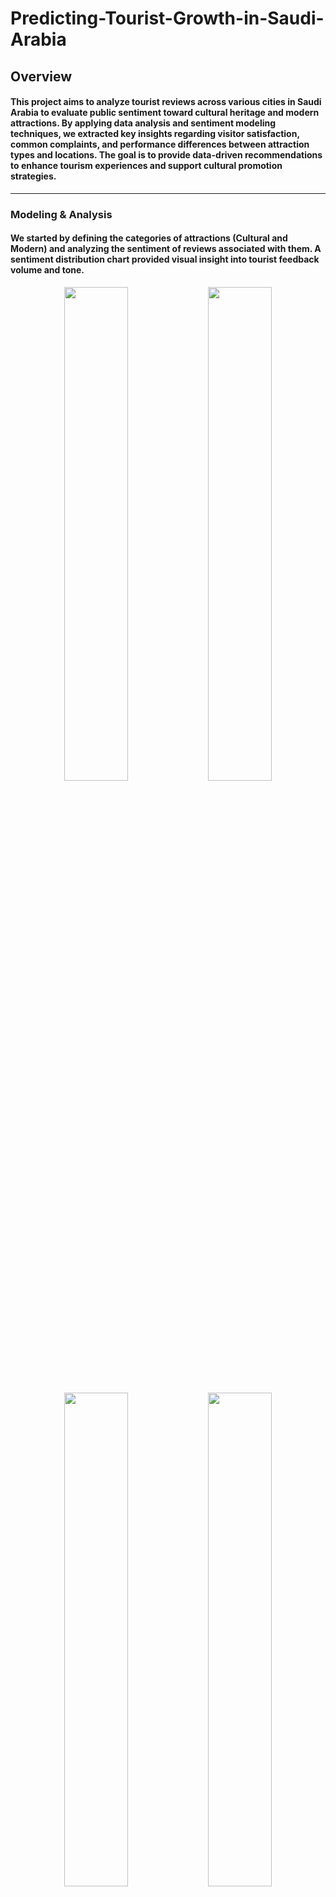 # Predicting-Tourist-Growth-in-Saudi-Arabia
## Overview
#### This project aims to analyze tourist reviews across various cities in Saudi Arabia to evaluate public sentiment toward cultural heritage and modern attractions. By applying data analysis and sentiment modeling techniques, we extracted key insights regarding visitor satisfaction, common complaints, and performance differences between attraction types and locations. The goal is to provide data-driven recommendations to enhance tourism experiences and support cultural promotion strategies.

 ---------------------


### Modeling & Analysis
#### We started by defining the categories of attractions (Cultural and Modern) and analyzing the sentiment of reviews associated with them. A sentiment distribution chart provided visual insight into tourist feedback volume and tone.
<p align="center">
  <img src="https://github.com/user-attachments/assets/d202f108-1b97-4bd4-8301-f315240eaade" width="45%" />
  <img src="https://github.com/user-attachments/assets/a72e4b90-62e5-45c2-8fe6-0f1cef2415d4" width="45%" />
</p>


<p align="center">
  <img src="https://github.com/user-attachments/assets/a1c50b5e-54ca-4c12-ba5a-c600983d01f3" width="45%" />
  <img src="https://github.com/user-attachments/assets/48fea56e-2b84-4363-9dc4-6b4f72ef4077" width="45%" />
</p>

-------

#### [Predicting Tourist Spending](Notebooks/Predicting Spending Based on Length of Stay and Other Attributes.ipynb)
##### It's to predict tourist spending based on features such as purpose of visit, average length of stay, and number of tourists.
###### Three models were evaluated:
##### 1- Linear Regression
##### 2- Random Forest
##### 3- Gradient Boosting

##### Gradient Boosting achieved the lowest MAE and RMSE, outperforming simpler models by better capturing complex, non-linear spending patterns. This model is recommended for forecasting tourist expenditure.

-------

#### Impact of Tourist Volume on Service Quality
#####It's to predict perceived service quality across tourist sites using features such as city and attraction category.
##### Three models were evaluated:
###### 1- Linear Regression
###### 2- Decision Tree
###### 3- Random Forest

##### Random Forest achieved the highest R-squared and lowest MSE after hyperparameter tuning, showing superior performance in capturing non-linear relationships between tourist volume and service quality.

-------

#### Cultural Heritage vs. Modern Attractions – Sentiment Analysis
##### It's to compare tourist satisfaction between cultural heritage sites and modern attractions using sentiment polarity.
##### sentiment polarity was analyzed using TextBlob:
###### - Cultural Heritage: Average polarity = 0.35
###### - Modern Attractions: Average polarity = 0.23
###### Cultural Heritage sites showed more positive and consistent sentiment, reflecting higher tourist satisfaction without applying predictive models.

-------

#### The Role of Language in Tourist Reviews
##### It's to analyze how the language of tourist reviews (Arabic vs. English) influences expressed sentiment and satisfaction.
##### Sentiment was evaluated using pretrained BERT models:
###### 1- asafaya/bert-base-arabic (for Arabic)
###### 2- nlptown/bert-base-multilingual-uncased-sentiment (for English)
###### Each review was processed based on its detected language. While no accuracy-based comparison between models was done, the BERT pipelines effectively revealed sentiment differences between local and international tourists.

 ---------------------

### Testing and Improvements

#### Beyond numerical classification, we conducted a manual qualitative analysis of the negative reviews identified by the final model (Random Forest) to validate the model’s insights and uncover specific problem areas.
#### A number of recurring issues were identified in reviews of Modern Attractions:
#### Disappointment Relative to Expectations: Many tourists voiced frustration about high entrance fees not matching the quality or value of the experience. Example: “50 SAR just to see the fort and a tea house” was perceived as overpriced.
#### Accessibility and Navigation Issues: Several reviews mentioned the difficulty in locating attractions, such as “We drove around more than 3 times before finding the entrance.”
#### Operational Weaknesses: Staff behavior and customer service were frequently cited, with phrases like “very rude staff” appearing in multiple reviews.
#### Ambiance Without Substance: Some reviews acknowledged the attractiveness of the location but followed with “BUT” statements indicating that logistics, food, or service fell short. This mixed sentiment revealed an opportunity for improvement.

 ---------------------

### Key Improvements
#### We conducted a city-wise performance analysis using the model’s output to see how sentiments vary across regions:
##### Riyadh: Modern Attractions received higher sentiment scores than cultural ones.
##### Jeddah: Cultural Heritage scored the highest sentiment-wise across all cities.
##### AlUla: Only Cultural Heritage reviewed — results showed strong satisfaction.
#### These results suggest that cities with preserved heritage receive more favorable sentiment, which could influence future tourism campaigns.

 ---------------------


### Conclusion
#### This project successfully applied sentiment analysis techniques to evaluate tourist perceptions of Cultural Heritage and Modern Attractions across several cities in Saudi Arabia. Through the use of machine learning models—particularly Random Forest, which achieved the highest accuracy of 91%—we classified reviews with high confidence and extracted key insights about tourist satisfaction.
#### These findings emphasize the importance of not only increasing the number of tourist destinations but also ensuring high-quality visitor experiences, particularly in modern developments.

 ---------------------


### Future Work
#### In order to scale this work and deepen its impact, the following future directions are identified as essential improvements:
##### Aspect-Based Sentiment Analysis: Identify specific topics within reviews (e.g., service, price, cleanliness) to generate more targeted improvement recommendations.
##### Advanced NLP Models: Apply transformer-based models like BERT or RoBERTa for higher classification accuracy and context-aware sentiment detection.
##### Integration with Real-Time Feedback: Develop a dashboard that ingests live reviews to provide continuous monitoring and alerting for tourism stakeholders.
#### City-Level Trend Analysis: Incorporate temporal and geographic trends to understand how sentiment evolves across different cities and seasons.

#### These extensions would enable the research to offer more actionable insights for policymakers and stakeholders involved in tourism planning and development.

